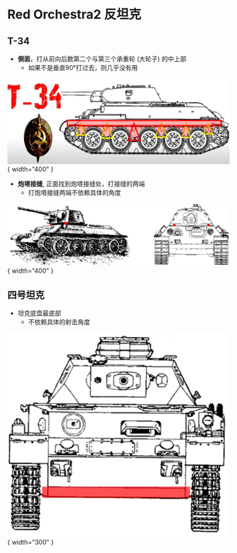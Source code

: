 # Red Orchestra2 反坦克

## T-34

* **侧面**，打从前向后数第二个与第三个承重轮 (大轮子) 的中上部
	* 如果不是垂直90°打过去，则几乎没有用

![输入图片说明](https://github.com/ymma98/picx-images-hosting/raw/master/20241217/image.32i0tbognl.webp){ width="400" }


* **炮塔接缝**, 正面找到炮塔接缝处，打接缝的两端
	* 打炮塔接缝两端不依赖具体的角度

![输入图片说明](https://github.com/ymma98/picx-images-hosting/raw/master/20241217/image.41y46hze0v.webp){ width="400" }


## 四号坦克

* 坦克底盘最底部
	* 不依赖具体的射击角度

![输入图片说明](https://github.com/ymma98/picx-images-hosting/raw/master/20241217/image.86tpim55ab.webp){ width="300" }
<!--stackedit_data:
eyJoaXN0b3J5IjpbLTgzOTM0NDA3NSwtODU3NDA2NjVdfQ==
-->